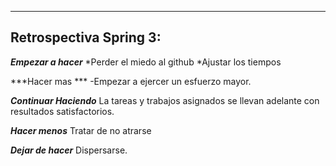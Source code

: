 -----------------------
Retrospectiva Spring 3:
----------------------- 

***Empezar a hacer*** 
*Perder el miedo al github
*Ajustar los tiempos 
  

***Hacer mas *** 
-Empezar a ejercer un esfuerzo mayor.

***Continuar Haciendo*** 
La tareas y trabajos asignados se llevan adelante con resultados satisfactorios. 

***Hacer menos*** 
Tratar de no atrarse

***Dejar de hacer*** 
Dispersarse. 

